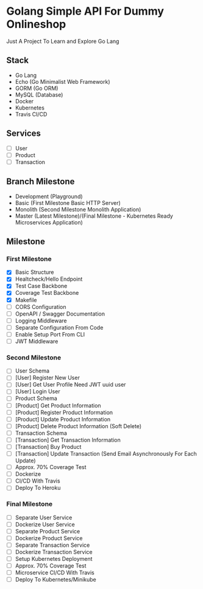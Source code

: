 # Golang Simple API For Dummy Onlineshop
Just A Project To Learn and Explore Go Lang

## Stack
- Go Lang
- Echo (Go Minimalist Web Framework)
- GORM (Go ORM)
- MySQL (Database)
- Docker
- Kubernetes
- Travis CI/CD

## Services
- [ ] User
- [ ] Product
- [ ] Transaction

## Branch Milestone
- Development (Playground)
- Basic (First Milestone Basic HTTP Server)
- Monolith (Second Milestone Monolith Application)
- Master (Latest Milestone)/(Final Milestone - Kubernetes Ready Microservices Application)

## Milestone
### First Milestone
- [x] Basic Structure
- [x] Healtcheck/Hello Endpoint
- [x] Test Case Backbone
- [x] Coverage Test Backbone
- [x] Makefile
- [ ] CORS Configuration
- [ ] OpenAPI / Swagger Documentation
- [ ] Logging Middleware
- [ ] Separate Configuration From Code
- [ ] Enable Setup Port From CLI
- [ ] JWT Middleware
### Second Milestone
- [ ] User Schema
- [ ] [User] Register New User
- [ ] [User] Get User Profile Need JWT uuid user
- [ ] [User] Login User
- [ ] Product Schema
- [ ] [Product] Get Product Information
- [ ] [Product] Register Product Information
- [ ] [Product] Update Product Information
- [ ] [Product] Delete Product Information (Soft Delete)
- [ ] Transaction Schema
- [ ] [Transaction] Get Transaction Information
- [ ] [Transaction] Buy Product
- [ ] [Transaction] Update Transaction (Send Email Asynchronously For Each Update)
- [ ] Approx. 70% Coverage Test
- [ ] Dockerize
- [ ] CI/CD With Travis
- [ ] Deploy To Heroku
### Final Milestone
- [ ] Separate User Service
- [ ] Dockerize User Service
- [ ] Separate Product Service
- [ ] Dockerize Product Service
- [ ] Separate Transaction Service
- [ ] Dockerize Transaction Service
- [ ] Setup Kubernetes Deployment
- [ ] Approx. 70% Coverage Test
- [ ] Microservice CI/CD With Travis
- [ ] Deploy To Kubernetes/Minikube 
